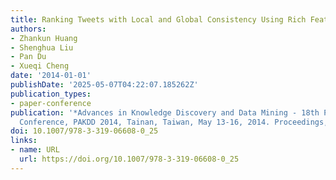 ```yaml
---
title: Ranking Tweets with Local and Global Consistency Using Rich Features
authors:
- Zhankun Huang
- Shenghua Liu
- Pan Du
- Xueqi Cheng
date: '2014-01-01'
publishDate: '2025-05-07T04:22:07.185262Z'
publication_types:
- paper-conference
publication: '*Advances in Knowledge Discovery and Data Mining - 18th Pacific-Asia
  Conference, PAKDD 2014, Tainan, Taiwan, May 13-16, 2014. Proceedings, Part I*'
doi: 10.1007/978-3-319-06608-0_25
links:
- name: URL
  url: https://doi.org/10.1007/978-3-319-06608-0_25
---
```

